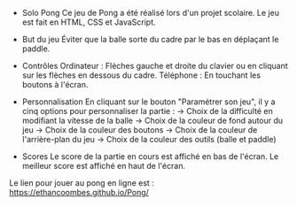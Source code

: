 - Solo Pong
Ce jeu de Pong a été réalisé lors d'un projet scolaire. Le jeu est fait en HTML, CSS et JavaScript.

- But du jeu
Éviter que la balle sorte du cadre par le bas en déplaçant le paddle.

- Contrôles
Ordinateur : Flèches gauche et droite du clavier ou en cliquant sur les flèches en dessous du cadre.
Téléphone : En touchant les boutons à l'écran.

- Personnalisation
En cliquant sur le bouton "Paramétrer son jeu", il y a cinq options pour personnaliser la partie :
-> Choix de la difficulté en modifiant la vitesse de la balle
-> Choix de la couleur de fond autour du jeu
-> Choix de la couleur des boutons
-> Choix de la couleur de l'arrière-plan du jeu
-> Choix de la couleur des outils (balle et paddle)

- Scores
Le score de la partie en cours est affiché en bas de l'écran.
Le meilleur score est affiché en haut de l'écran.

Le lien pour jouer au pong en ligne est : https://ethancoombes.github.io/Pong/
